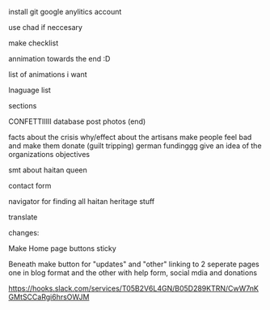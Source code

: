 install git google anylitics account

use chad if neccesary

make checklist

annimation towards the end :D

list of animations i want

lnaguage list

sections

CONFETTIIIII
database post photos (end)

facts about the crisis
why/effect
about the artisans
make people feel bad and make them donate (guilt tripping)
german fundinggg
give an idea of the organizations objectives

smt about haitan queen

contact form

navigator for finding all haitan heritage stuff

translate

changes:

Make Home page buttons sticky

Beneath make button for "updates" and "other" linking to 2 seperate pages one in blog format and the other with help form, social mdia and donations

https://hooks.slack.com/services/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
